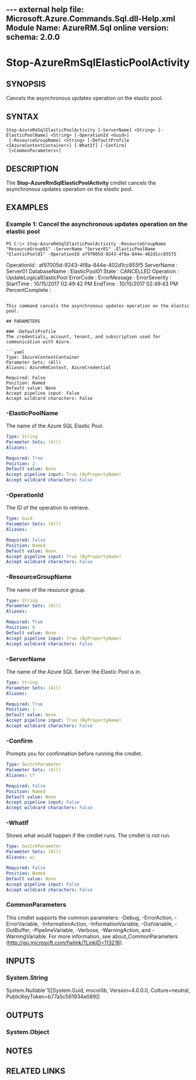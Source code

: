 ﻿﻿﻿---external help file: Microsoft.Azure.Commands.Sql.dll-Help.xmlModule Name: AzureRM.Sqlonline version:schema: 2.0.0---# Stop-AzureRmSqlElasticPoolActivity## SYNOPSISCancels the asynchronous updates operation on the elastic pool.## SYNTAX```Stop-AzureRmSqlElasticPoolActivity [-ServerName] <String> [-ElasticPoolName] <String> [-OperationId <Guid>] [-ResourceGroupName] <String> [-DefaultProfile <IAzureContextContainer>] [-WhatIf] [-Confirm] [<CommonParameters>]```## DESCRIPTIONThe **Stop-AzureRmSqlElasticPoolActivity** cmdlet cancels the asynchronous updates operation on the elastic pool.## EXAMPLES### Example 1: Cancel the asynchronous updates operation on the elastic pool```PS C:\> Stop-AzureRmSqlElasticPoolActivity -ResourceGroupName "ResourceGroup01" -ServerName "Server01" -ElasticPoolName "ElasticPool01" -OperationId af97005d-9243-4f8a-844e-402d1cc855f5```OperationId     : af97005d-9243-4f8a-844e-402d1cc855f5ServerName      : Server01DatabaseName    : ElasticPool01State           : CANCELLEDOperation       : UpdateLogicalElasticPoolErrorCode       :ErrorMessage    :ErrorSeverity   :StartTime       : 10/15/2017 02:49:42 PMEndTime         : 10/15/2017 02:49:43 PMPercentComplete : ```This command cancels the asynchronous updates operation on the elastic pool.## PARAMETERS### -DefaultProfileThe credentials, account, tenant, and subscription used for communication with Azure.```yamlType: IAzureContextContainerParameter Sets: (All)Aliases: AzureRmContext, AzureCredentialRequired: FalsePosition: NamedDefault value: NoneAccept pipeline input: FalseAccept wildcard characters: False```### -ElasticPoolNameThe name of the Azure SQL Elastic Pool.```yamlType: StringParameter Sets: (All)Aliases:Required: TruePosition: 2Default value: NoneAccept pipeline input: True (ByPropertyName)Accept wildcard characters: False```### -OperationIdThe ID of the operation to retrieve.```yamlType: GuidParameter Sets: (All)Aliases:Required: FalsePosition: NamedDefault value: NoneAccept pipeline input: True (ByPropertyName)Accept wildcard characters: False```### -ResourceGroupNameThe name of the resource group.```yamlType: StringParameter Sets: (All)Aliases:Required: TruePosition: 0Default value: NoneAccept pipeline input: True (ByPropertyName)Accept wildcard characters: False```### -ServerNameThe name of the Azure SQL Server the Elastic Pool is in.```yamlType: StringParameter Sets: (All)Aliases:Required: TruePosition: 1Default value: NoneAccept pipeline input: True (ByPropertyName)Accept wildcard characters: False```### -ConfirmPrompts you for confirmation before running the cmdlet.```yamlType: SwitchParameterParameter Sets: (All)Aliases: cfRequired: FalsePosition: NamedDefault value: NoneAccept pipeline input: FalseAccept wildcard characters: False```### -WhatIfShows what would happen if the cmdlet runs.The cmdlet is not run.```yamlType: SwitchParameterParameter Sets: (All)Aliases: wiRequired: FalsePosition: NamedDefault value: NoneAccept pipeline input: FalseAccept wildcard characters: False```### CommonParametersThis cmdlet supports the common parameters: -Debug, -ErrorAction, -ErrorVariable, -InformationAction, -InformationVariable, -OutVariable, -OutBuffer, -PipelineVariable, -Verbose, -WarningAction, and -WarningVariable. For more information, see about_CommonParameters (http://go.microsoft.com/fwlink/?LinkID=113216).## INPUTS### System.StringSystem.Nullable`1[[System.Guid, mscorlib, Version=4.0.0.0, Culture=neutral, PublicKeyToken=b77a5c561934e089]]## OUTPUTS### System.Object## NOTES## RELATED LINKS